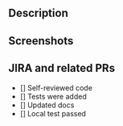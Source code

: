 ## Description
<!-- Add a short description for your proposed PR -->

## Screenshots
<!-- Add a short video or image to demo the working code running on your local machine or in dev -->

## JIRA and related PRs
<!-- Add the link to the Jira issue and the PRs related to this one so the reviewer can take a look at them directly like this:
https://pr-corpnet.atlassian.net/browse/XBM-xxxx -->

<!-- Mark with an [x] if you accomplished the items below: -->
- [] Self-reviewed code 
- [] Tests were added
- [] Updated docs
- [] Local test passed

